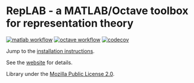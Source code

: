 # RepLAB - a MATLAB/Octave toolbox for representation theory

[![matlab workflow](https://github.com/replab/replab/actions/workflows/matlab-tests.yml/badge.svg?branch=master)](https://github.com/replab/replab/actions/workflows/matlab-tests.yml?query=branch%3Amaster) [![octave workflow](https://github.com/replab/replab/actions/workflows/octave-tests.yml/badge.svg?branch=master)](https://github.com/replab/replab/actions/workflows/octave-tests.yml?query=branch%3Amaster) [![codecov](https://codecov.io/gh/replab/replab/branch/master/graph/badge.svg)](https://codecov.io/gh/replab/replab)

Jump to the [installation instructions](https://replab.github.io/web/tutorials/installation.html).

See the [website](https://replab.github.io) for details.

Library under the [Mozilla Public License 2.0](https://github.com/replab/replab/blob/master/LICENSE).

